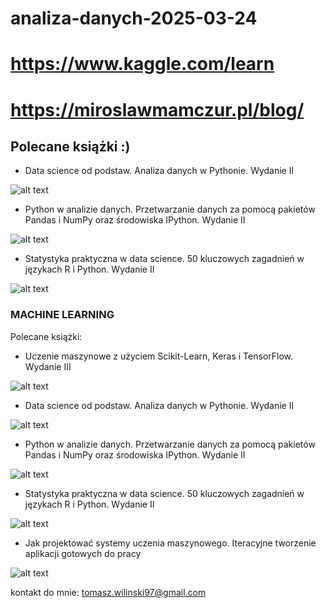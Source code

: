 # analiza-danych-2025-03-24

# https://www.kaggle.com/learn

# https://miroslawmamczur.pl/blog/

## Polecane książki :)


- Data science od podstaw. Analiza danych w Pythonie. Wydanie II

![alt text](image-1.png)

- Python w analizie danych. Przetwarzanie danych za pomocą pakietów Pandas i NumPy oraz środowiska IPython. Wydanie II

![alt text](image-2.png)

- Statystyka praktyczna w data science. 50 kluczowych zagadnień w językach R i Python. Wydanie II

![alt text](image-3.png)


### MACHINE LEARNING

Polecane książki:

- Uczenie maszynowe z użyciem Scikit-Learn, Keras i TensorFlow. Wydanie III

![alt text](image.png)

- Data science od podstaw. Analiza danych w Pythonie. Wydanie II

![alt text](image-1.png)

- Python w analizie danych. Przetwarzanie danych za pomocą pakietów Pandas i NumPy oraz środowiska IPython. Wydanie II

![alt text](image-2.png)

- Statystyka praktyczna w data science. 50 kluczowych zagadnień w językach R i Python. Wydanie II

![alt text](image-3.png)


- Jak projektować systemy uczenia maszynowego. Iteracyjne tworzenie aplikacji gotowych do pracy

![alt text](image-4.png)



kontakt do mnie: tomasz.wilinski97@gmail.com
